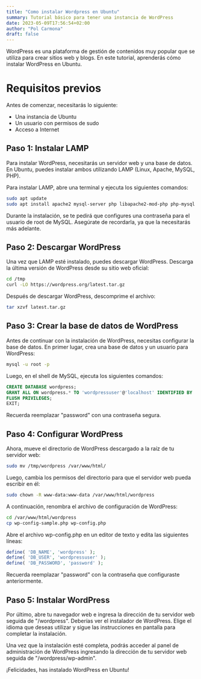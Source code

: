 ```yaml
---
title: "Como instalar Wordpress en Ubuntu"
summary: Tutorial básico para tener una instancia de WordPress
date: 2023-05-09T17:56:54+02:00
author: "Pol Carmona"
draft: false
---
```


WordPress es una plataforma de gestión de contenidos muy popular que se utiliza para crear sitios web y blogs. En este tutorial, aprenderás cómo instalar WordPress en Ubuntu.

# Requisitos previos

Antes de comenzar, necesitarás lo siguiente:

- Una instancia de Ubuntu
- Un usuario con permisos de sudo
- Acceso a Internet

## Paso 1: Instalar LAMP

Para instalar WordPress, necesitarás un servidor web y una base de datos. En Ubuntu, puedes instalar ambos utilizando LAMP (Linux, Apache, MySQL, PHP).

Para instalar LAMP, abre una terminal y ejecuta los siguientes comandos:

```bash
sudo apt update
sudo apt install apache2 mysql-server php libapache2-mod-php php-mysql
```

Durante la instalación, se te pedirá que configures una contraseña para el usuario de root de MySQL. Asegúrate de recordarla, ya que la necesitarás más adelante.

## Paso 2: Descargar WordPress

Una vez que LAMP esté instalado, puedes descargar WordPress. Descarga la última versión de WordPress desde su sitio web oficial:

```bash
cd /tmp
curl -LO https://wordpress.org/latest.tar.gz
```

Después de descargar WordPress, descomprime el archivo:

```bash
tar xzvf latest.tar.gz
```

## Paso 3: Crear la base de datos de WordPress

Antes de continuar con la instalación de WordPress, necesitas configurar la base de datos. En primer lugar, crea una base de datos y un usuario para WordPress:

```bash
mysql -u root -p
```

Luego, en el shell de MySQL, ejecuta los siguientes comandos:

```sql
CREATE DATABASE wordpress;
GRANT ALL ON wordpress.* TO 'wordpressuser'@'localhost' IDENTIFIED BY 'password';
FLUSH PRIVILEGES;
EXIT;
```

Recuerda reemplazar "password" con una contraseña segura.

## Paso 4: Configurar WordPress

Ahora, mueve el directorio de WordPress descargado a la raíz de tu servidor web:

```bash
sudo mv /tmp/wordpress /var/www/html/
```

Luego, cambia los permisos del directorio para que el servidor web pueda escribir en él:

```bash
sudo chown -R www-data:www-data /var/www/html/wordpress
```

A continuación, renombra el archivo de configuración de WordPress:

```bash
cd /var/www/html/wordpress
cp wp-config-sample.php wp-config.php
```

Abre el archivo wp-config.php en un editor de texto y edita las siguientes líneas:

```php
define( 'DB_NAME', 'wordpress' );
define( 'DB_USER', 'wordpressuser' );
define( 'DB_PASSWORD', 'password' );
```

Recuerda reemplazar "password" con la contraseña que configuraste anteriormente.

## Paso 5: Instalar WordPress

Por último, abre tu navegador web e ingresa la dirección de tu servidor web seguida de "/wordpress". Deberías ver el instalador de WordPress. Elige el idioma que deseas utilizar y sigue las instrucciones en pantalla para completar la instalación.

Una vez que la instalación esté completa, podrás acceder al panel de administración de WordPress ingresando la dirección de tu servidor web seguida de "/wordpress/wp-admin".

¡Felicidades, has instalado WordPress en Ubuntu!